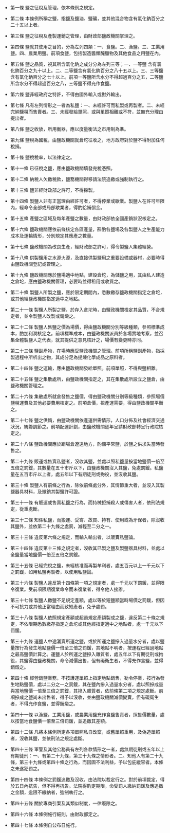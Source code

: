 * 第一條 鹽之征稅及管理，依本條例之規定。

* 第二條 本條例所稱之鹽，指鹽及鹽滷、鹽礦，並其他混合物含有氯化鈉百分之二十五以上者。

* 第三條 鹽之征稅及產製運銷之管理，由財政部鹽政機關掌理之。

* 第四條 鹽就其使用之目的，分為左列四類：一、食鹽。二、漁鹽。三、工業用鹽。四、農業用鹽。前項食鹽，包括製造醬類醃臘物及其他食品之用鹽在內。

* 第五條 鹽之品質，視其所含氯化鈉之成分分為左列三等；一、一等鹽 含有氯化鈉百分之九十以上。二、二等鹽含有氯化鈉百分之八十五以上。三、三等鹽含有氯化鈉百分之七十以上。前項一等鹽所含水分不得超過百分之五，二等鹽所含水分不得超過百分之八，三等鹽不得充作食鹽。

* 第六條 鹽非經政府之特許，不得由國外輸入或對外輸出。

* 第七條 凡有左列情形之一者為私鹽：一、未經許可而私製或再製者。二、未經完納鹽稅而售賣者。三、未經發給單照，或與單照相離或不符，並無充分理由提出者。

* 第八條 鹽之收放，所用衡器，應以度量衡法之市用制為準。

* 第九條 鹽稅為國稅，由鹽政機關就倉坨征收之，地方政府對於鹽不得附加任何稅捐。

* 第十條 鹽稅稅率，以法律定之。

* 第十一條 已征稅之鹽，應由鹽政機關填發完稅憑照。

* 第十二條 納稅人欠繳稅款，鹽務機關得移請法院追繳或強制執行之。

* 第十三條 鹽非經財政部之許可，不得採製。

* 第十四條 製鹽人非有正當理由經許可者，不得停業或歇業。製鹽人在許可年限內，經命令全部或局部歇業者，得酌給補償金。

* 第十五條 產鹽之區域及每年產鹽之數量，由財政部依全國產銷狀況核定之。

* 第十六條 鹽政機關應依前條核定各區產量，斟酌各鹽場及各製鹽人之生產能力成本及運輸情形，分別規定其應產之數量。

* 第十七條 鹽政機關為改良生產，經財政部之許可，得令製鹽人集體經營。

* 第十八條 供製鹽用之水源火源，及直接供製鹽用之重要設備或器材，必要時得由鹽政機關登記或管理之。

* 第十九條 鹽政機關應於鹽場適中地點，建設倉坨，為儲鹽之用，其由私人建造之倉坨，應由鹽政機關管理，必要時並得租用或收買之。

* 第二十條 製鹽人所製之鹽，應於限定期間內，悉數繳存鹽政機關指定之倉坨，或其他經鹽政機關指定適中之地點。

* 第二十一條 製鹽人所製之鹽，於存入倉坨時，由鹽政機關檢定其品質，不合規定者，並令製鹽人改製或銷燬之。

* 第二十二條 製鹽人售鹽之價為場價，得由鹽政機關分別等級種類，參照標準成本，酌加利潤核定之。前項標準成本，由鹽政機關派員於各場實地考察，並召集全體製鹽人之代表，就其提供之意見核計之，場價有變更時亦同。

* 第二十三條 鹽副產物，在場時應受鹽政機關之管理。前項所稱鹽副產物，指採製過程中所析出之物，其成分足為提煉化學成品之原料者。

* 第二十四條 鹽之運輸，應由鹽政機關發給單照。前項單照，不得與鹽相離。

* 第二十五條 鹽之集散處所，由鹽政機關指定之，其在集散處所設立之鹽倉，由鹽政機關管理之。

* 第二十六條 集散處所就倉發售之鹽價，得由鹽政機關分別等級種類，參照場價鹽稅運費及其他必要費用核定之。前項倉價，視產運需要，得由鹽政機關平衡之。

* 第二十七條 鹽之供銷，由鹽政機關依產運供需情形，人口分佈及社會經濟交通狀況，統籌調節之。前項配運計劃，由鹽政機關逐年呈請財政部轉呈行政院核定之。

* 第二十八條 鹽政機關應於距場倉遼遠地方，酌儲平常鹽，於鹽之供求失當時發售之。

* 第二十九條 販運或售賣私鹽者，沒收其鹽，並處以照私鹽量按當地鹽價一倍至五倍之罰鍰，其數量在五十市斤以下，由鹽政機關沒入其鹽，免處罰鍰。私鹽量在五百市斤以上者，處五年以下有期徒刑或拘役，並沒收其鹽。

* 第三十條 製鹽人有前條之行為，除依前條處分外，其情節重大者，並沒入其製鹽器具材料，及撤銷其製鹽許可證。

* 第三十一條 有販運或售賣私鹽之行為，而持械拒捕殺人或傷害人者，依刑法規定，從重處斷。

* 第三十二條 知係私鹽，而搬運、受寄、故買、持有、使用或為牙保者，除沒收其鹽外，並依第二十九條之處罰，減輕至二分之一。

* 第三十三條 違反第六條之規定，而輸入輸出者，以販賣私鹽論。

* 第三十四條 違反第十三條之規定者，沒收其已製之鹽及製鹽器具材料，並處以全鹽量當地鹽價一倍至五倍之罰鍰。

* 第三十五條 已經完稅之鹽，未經核准而再製牟利者，處五百元以上一千元以下之罰鍰，如用私鹽再製者，以使用私鹽論。

* 第三十六條 製鹽人違反第十四條第一項之規定者，處一千元以下罰鍰，並得限令復業。受前項限期復業命令而未復業者，得令他人接辦。

* 第三十七條 製鹽人繳鹽不足規定產額，處以等於短鹽額當時場價之罰鍰，但因不可抗力或其他正當理由而致短產者，免予處罰。

* 第三十八條 製鹽人依照規定產額或超過規定產額製成之鹽，違反第二十條之規定，不依限期悉數繳存指定之倉坨或其他經指定適中之地點者，處一千元以下罰鍰。

* 第三十九條 運鹽人中途灑賣所運之鹽，或於所運之鹽摻入過量水分者，處以鹽量按行為發生地點鹽價一倍至三倍之罰鍰，其地點不明者，按運程已經過地點之最高鹽價計算之。運鹽人於所運之鹽摻入雜質者，處五年以下有期徒刑或拘役，其鹽得由鹽政機關，命令減價出售，但有礙衛生者，不得充作食鹽，並得銷燬之。

* 第四十條 經營銷鹽業務，不按護運單照上指定地點銷售，勒令停業，按行為發生地點鹽價，處以二分之一之罰鍰，其在鹽內摻入過量水分者，處以照摻成量與當地鹽價一倍至三倍之罰鍰，其摻入雜質者，依前條第二項之規定處斷。前項摻成之鹽尚未出售者，得予以沒收，並由鹽政機關減價變賣，但有礙衛生者，不得充作食鹽，並得銷燬之。

* 第四十一條 以漁鹽，工業用鹽，或農業用鹽充作食鹽售賣者，照售價數量，處以按當地食鹽價一倍至三倍罰鍰，並追繳其差額。

* 第四十二條 凡將本條例所定各項單照私自改竄，或舊單照重用，及偽造單照者，沒收其鹽，並依刑法之規定處斷。

* 第四十三條 軍警及其他公務員有左列各款情形之一者，處無期徒刑或五年以上有期徒刑：一、有第二十九條，第三十九條之情形者。二、知他人有第二十九條，第三十九條或第四十條之行為，而因圖不法利益，予以包庇縱容者。本條之未遂犯罰之。

* 第四十四條 本條例之罰鍰追繳及沒收，由法院以裁定行之。對於前項裁定，得於五日內抗告，但不得再抗告。法院得酌定期限，命受罰人繳納罰鍰及應追繳之金額，逾限不繳納者，強制執行之。

* 第四十五條 關於專商引案及其類似制度，一律廢除之。

* 第四十六條 本條例施行細則，由財政部定之。

* 第四十七條 本條例自公布日施行。

